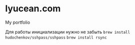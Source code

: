 # lyucean.com
My portfolio

Для работы инициализации нужно не забыть
`brew install hudochenkov/sshpass/sshpass`
`brew install rsync`
